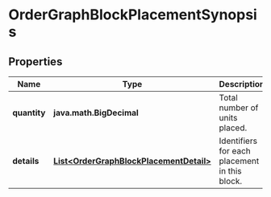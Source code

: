 

# OrderGraphBlockPlacementSynopsis


## Properties

| Name | Type | Description | Notes |
|------------ | ------------- | ------------- | -------------|
|**quantity** | **java.math.BigDecimal** | Total number of units placed. |  |
|**details** | [**List&lt;OrderGraphBlockPlacementDetail&gt;**](OrderGraphBlockPlacementDetail.md) | Identifiers for each placement in this block. |  |



